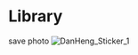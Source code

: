 # Library
save photo
![DanHeng_Sticker_1](https://github.com/myyonop/library/assets/143259510/ef825782-c901-4189-a7dc-e8dfff983314)
